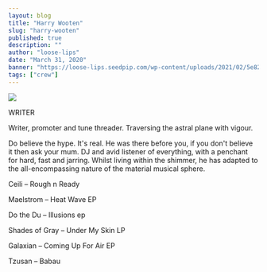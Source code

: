 ```yaml
---
layout: blog
title: "Harry Wooten"
slug: "harry-wooten"
published: true
description: ""
author: "loose-lips"
date: "March 31, 2020"
banner: "https://loose-lips.seedpip.com/wp-content/uploads/2021/02/5e82fe3f87192.jpg"
tags: ["crew"]
---
```


<img src="https://loose-lips.seedpip.com/wp-content/uploads/2021/02/5e82fe3f87192.jpg">

WRITER

Writer, promoter and tune threader. Traversing the astral plane with vigour.

Do believe the hype. It's real. He was there before you, if you don't believe it then ask your mum. DJ and avid listener of everything, with a penchant for hard, fast and jarring. Whilst living within the shimmer, he has adapted to the all-encompassing nature of the material musical sphere.

Ceili – Rough n Ready

Maelstrom – Heat Wave EP

Do the Du – Illusions ep

Shades of Gray – Under My Skin LP

Galaxian – Coming Up For Air EP

Tzusan – Babau
